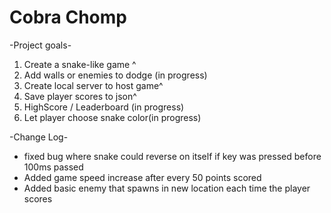 # Cobra Chomp

-Project goals-
1. Create a snake-like game ^
2. Add walls or enemies to dodge (in progress)
3. Create local server to host game^
4. Save player scores to json^
5. HighScore / Leaderboard (in progress)
6. Let player choose snake color(in progress)

-Change Log-
* fixed bug where snake could reverse on itself if key was pressed before 100ms passed
* Added game speed increase after every 50 points scored
* Added basic enemy that spawns in new location each time the player scores